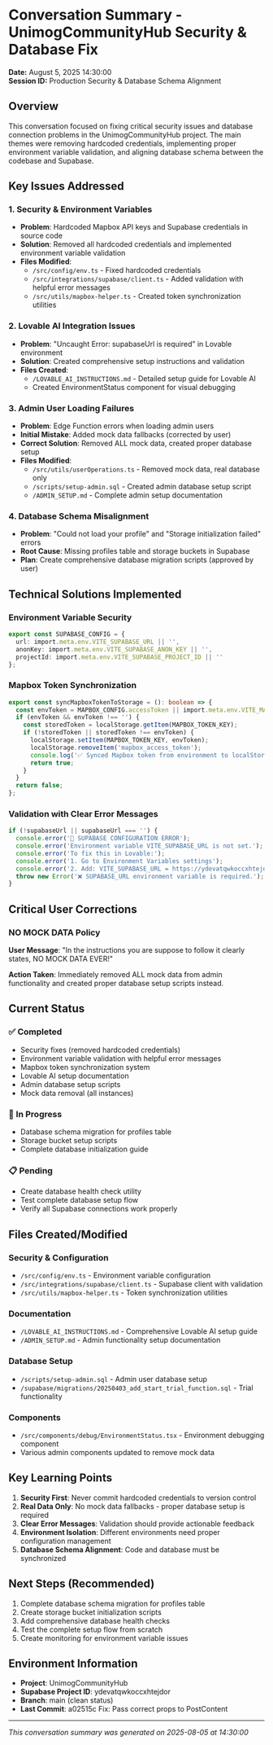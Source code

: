 # Conversation Summary - UnimogCommunityHub Security & Database Fix
**Date:** August 5, 2025 14:30:00  
**Session ID:** Production Security & Database Schema Alignment

## Overview
This conversation focused on fixing critical security issues and database connection problems in the UnimogCommunityHub project. The main themes were removing hardcoded credentials, implementing proper environment variable validation, and aligning database schema between the codebase and Supabase.

## Key Issues Addressed

### 1. Security & Environment Variables
- **Problem**: Hardcoded Mapbox API keys and Supabase credentials in source code
- **Solution**: Removed all hardcoded credentials and implemented environment variable validation
- **Files Modified**:
  - `/src/config/env.ts` - Fixed hardcoded credentials
  - `/src/integrations/supabase/client.ts` - Added validation with helpful error messages
  - `/src/utils/mapbox-helper.ts` - Created token synchronization utilities

### 2. Lovable AI Integration Issues
- **Problem**: "Uncaught Error: supabaseUrl is required" in Lovable environment
- **Solution**: Created comprehensive setup instructions and validation
- **Files Created**:
  - `/LOVABLE_AI_INSTRUCTIONS.md` - Detailed setup guide for Lovable AI
  - Created EnvironmentStatus component for visual debugging

### 3. Admin User Loading Failures
- **Problem**: Edge Function errors when loading admin users
- **Initial Mistake**: Added mock data fallbacks (corrected by user)
- **Correct Solution**: Removed ALL mock data, created proper database setup
- **Files Modified**:
  - `/src/utils/userOperations.ts` - Removed mock data, real database only
  - `/scripts/setup-admin.sql` - Created admin database setup script
  - `/ADMIN_SETUP.md` - Complete admin setup documentation

### 4. Database Schema Misalignment
- **Problem**: "Could not load your profile" and "Storage initialization failed" errors
- **Root Cause**: Missing profiles table and storage buckets in Supabase
- **Plan**: Create comprehensive database migration scripts (approved by user)

## Technical Solutions Implemented

### Environment Variable Security
```typescript
export const SUPABASE_CONFIG = {
  url: import.meta.env.VITE_SUPABASE_URL || '',
  anonKey: import.meta.env.VITE_SUPABASE_ANON_KEY || '',
  projectId: import.meta.env.VITE_SUPABASE_PROJECT_ID || ''
};
```

### Mapbox Token Synchronization
```typescript
export const syncMapboxTokenToStorage = (): boolean => {
  const envToken = MAPBOX_CONFIG.accessToken || import.meta.env.VITE_MAPBOX_ACCESS_TOKEN;
  if (envToken && envToken !== '') {
    const storedToken = localStorage.getItem(MAPBOX_TOKEN_KEY);
    if (!storedToken || storedToken !== envToken) {
      localStorage.setItem(MAPBOX_TOKEN_KEY, envToken);
      localStorage.removeItem('mapbox_access_token');
      console.log('✅ Synced Mapbox token from environment to localStorage');
      return true;
    }
  }
  return false;
};
```

### Validation with Clear Error Messages
```typescript
if (!supabaseUrl || supabaseUrl === '') {
  console.error('🚨 SUPABASE CONFIGURATION ERROR');
  console.error('Environment variable VITE_SUPABASE_URL is not set.');
  console.error('To fix this in Lovable:');
  console.error('1. Go to Environment Variables settings');
  console.error('2. Add: VITE_SUPABASE_URL = https://ydevatqwkoccxhtejdor.supabase.co');
  throw new Error('❌ SUPABASE_URL environment variable is required.');
}
```

## Critical User Corrections

### NO MOCK DATA Policy
**User Message**: "In the instructions you are suppose to follow it clearly states, NO MOCK DATA EVER!"

**Action Taken**: Immediately removed ALL mock data from admin functionality and created proper database setup scripts instead.

## Current Status

### ✅ Completed
- Security fixes (removed hardcoded credentials)
- Environment variable validation with helpful error messages
- Mapbox token synchronization system
- Lovable AI setup documentation
- Admin database setup scripts
- Mock data removal (all instances)

### 🔄 In Progress
- Database schema migration for profiles table
- Storage bucket setup scripts
- Complete database initialization guide

### 📋 Pending
- Create database health check utility
- Test complete database setup flow
- Verify all Supabase connections work properly

## Files Created/Modified

### Security & Configuration
- `/src/config/env.ts` - Environment variable configuration
- `/src/integrations/supabase/client.ts` - Supabase client with validation
- `/src/utils/mapbox-helper.ts` - Token synchronization utilities

### Documentation
- `/LOVABLE_AI_INSTRUCTIONS.md` - Comprehensive Lovable AI setup guide
- `/ADMIN_SETUP.md` - Admin functionality setup documentation

### Database Setup
- `/scripts/setup-admin.sql` - Admin user database setup
- `/supabase/migrations/20250403_add_start_trial_function.sql` - Trial functionality

### Components
- `/src/components/debug/EnvironmentStatus.tsx` - Environment debugging component
- Various admin components updated to remove mock data

## Key Learning Points

1. **Security First**: Never commit hardcoded credentials to version control
2. **Real Data Only**: No mock data fallbacks - proper database setup is required
3. **Clear Error Messages**: Validation should provide actionable feedback
4. **Environment Isolation**: Different environments need proper configuration management
5. **Database Schema Alignment**: Code and database must be synchronized

## Next Steps (Recommended)

1. Complete database schema migration for profiles table
2. Create storage bucket initialization scripts
3. Add comprehensive database health checks
4. Test the complete setup flow from scratch
5. Create monitoring for environment variable issues

## Environment Information
- **Project**: UnimogCommunityHub
- **Supabase Project ID**: ydevatqwkoccxhtejdor
- **Branch**: main (clean status)
- **Last Commit**: a02515c Fix: Pass correct props to PostContent

---
*This conversation summary was generated on 2025-08-05 at 14:30:00*